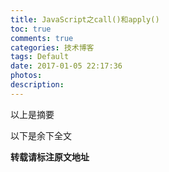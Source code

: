 ```yaml
---
title: JavaScript之call()和apply()
toc: true
comments: true
categories: 技术博客
tags: Default
date: 2017-01-05 22:17:36
photos:
description:
---
```


以上是摘要
<!--more-->
以下是余下全文


**转载请标注原文地址**


